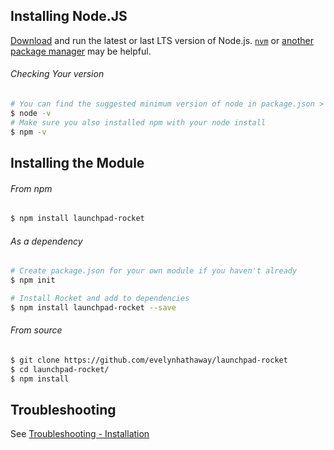 ## Installing Node.JS
[Download](https://nodejs.org/en/download/) and run the latest or last LTS version of Node.js. [`nvm`](https://nodejs.org/en/download/package-manager/#nvm) or [another package manager](https://nodejs.org/en/download/package-manager/) may be helpful.

###### Checking Your version
```bash
# You can find the suggested minimum version of node in package.json > engines > node
$ node -v
# Make sure you also installed npm with your node install
$ npm -v
```

## Installing the Module
###### From npm
```bash
$ npm install launchpad-rocket
```
###### As a dependency
```bash
# Create package.json for your own module if you haven't already
$ npm init

# Install Rocket and add to dependencies
$ npm install launchpad-rocket --save
```
###### From source
```bash
$ git clone https://github.com/evelynhathaway/launchpad-rocket
$ cd launchpad-rocket/
$ npm install
```


## Troubleshooting
See [Troubleshooting - Installation](Troubleshooting.md#installation)
